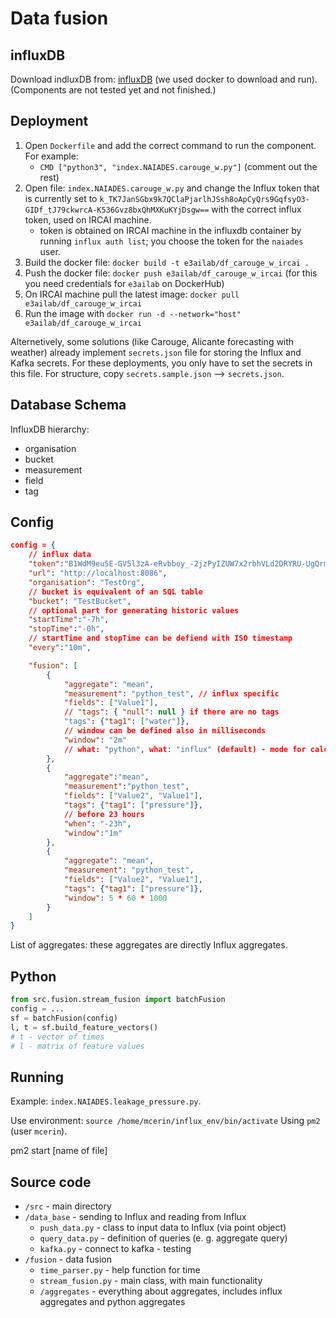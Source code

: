 # Data fusion

## influxDB
Download indluxDB from: [influxDB](https://www.influxdata.com/) (we used docker to download and run).
(Components are not tested yet and not finished.)

## Deployment

1. Open `Dockerfile` and add the correct command to run the component. For example:
    * `CMD ["python3", "index.NAIADES.carouge_w.py"]` (comment out the rest)
2. Open file: `index.NAIADES.carouge_w.py` and change the Influx token that is currently set to `k_TK7JanSGbx9k7QClaPjarlhJSsh8oApCyQrs9GqfsyO3-GIDf_tJ79ckwrcA-K536Gvz8bxQhMXKuKYjDsgw==` with the correct influx token, used on IRCAI machine.
    *   token is obtained on IRCAI machine in the influxdb container by running `influx auth list`; you choose the token for the `naiades` user.
3. Build the docker file: `docker build -t e3ailab/df_carouge_w_ircai .`
4. Push the docker file: `docker push e3ailab/df_carouge_w_ircai` (for this you need credentials for `e3ailab` on DockerHub)
5. On IRCAI machine pull the latest image: `docker pull e3ailab/df_carouge_w_ircai`
6. Run the image with `docker run -d --network="host" e3ailab/df_carouge_w_ircai`

Alternetively, some solutions (like Carouge, Alicante forecasting with weather) already implement `secrets.json` file for storing the Influx and Kafka secrets. For these deployments, you only have to set the secrets in this file. For structure, copy `secrets.sample.json` --> `secrets.json`.

## Database Schema

InfluxDB hierarchy:

* organisation
* bucket
* measurement
* field
* tag


## Config

```json
config = {
    // influx data
    "token":"B1WdM9eu5E-GV5l3zA-eRvbboy_-2jzPyIZUW7x2rbhVLd2DRYRU-UgQrmdOf8bXTKAhMp8XVRhmSUCaeGpTZA==",
    "url": "http://localhost:8086",
    "organisation": "TestOrg",
    // bucket is equivalent of an SQL table
    "bucket": "TestBucket",
    // optional part for generating historic values
    "startTime":"-7h",
    "stopTime":"-0h",
    // startTime and stopTime can be defiend with ISO timestamp
    "every":"10m",

    "fusion": [
        {
            "aggregate": "mean",
            "measurement": "python_test", // influx specific
            "fields": ["Value1"],
            // "tags": { "null": null } if there are no tags
            "tags": {"tag1": ["water"]},
            // window can be defined also in milliseconds
            "window": "2m"
            // what: "python", what: "influx" (default) - mode for calculating aggregates
        },
        {
            "aggregate":"mean",
            "measurement":"python_test",
            "fields": ["Value2", "Value1"],
            "tags": {"tag1": ["pressure"]},
            // before 23 hours
            "when": "-23h",
            "window":"1m"
        },
        {
            "aggregate": "mean",
            "measurement": "python_test",
            "fields": ["Value2", "Value1"],
            "tags": {"tag1": ["pressure"]},
            "window": 5 * 60 * 1000
        }
    ]
}
```

List of aggregates: these aggregates are directly Influx aggregates.


## Python
```python
from src.fusion.stream_fusion import batchFusion
config = ...
sf = batchFusion(config)
l, t = sf.build_feature_vectors()
# t - vector of times
# l - matrix of feature values
```

## Running
Example: `index.NAIADES.leakage_pressure.py`.

Use environment:
`source /home/mcerin/influx_env/bin/activate`
Using `pm2` (user `mcerin`).

pm2 start [name of file]


## Source code

* `/src` - main directory
* `/data_base` - sending to Influx and reading from Influx
  * `push_data.py` - class to input data to Influx (via point object)
  * `query_data.py` - definition of queries (e. g. aggregate query)
  * `kafka.py` - connect to kafka - testing
* `/fusion` - data fusion
  * `time_parser.py` - help function for time
  * `stream_fusion.py` - main class, with main functionality
  * `/aggregates` - everything about aggregates, includes influx aggregates and python aggregates
